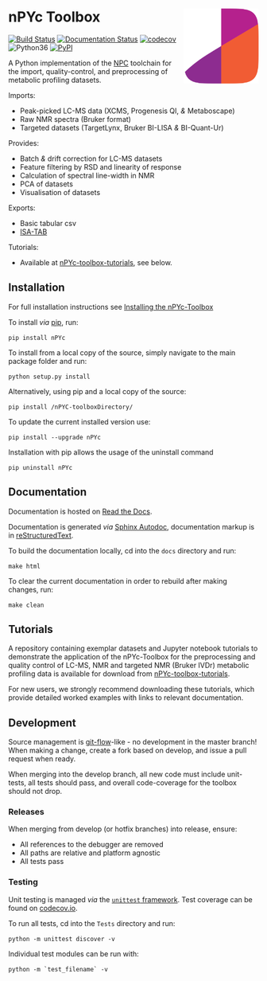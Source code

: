 # nPYc Toolbox <img src="nPYc/Templates/toolbox_logo.png" width="200" style="max-width: 30%;" align="right" />

[![Build Status](https://travis-ci.org/phenomecentre/nPYc-Toolbox.svg?branch=master)](https://travis-ci.org/phenomecentre/nPYc-Toolbox) [![Documentation Status](https://readthedocs.org/projects/npyc-toolbox/badge/?version=latest)](http://npyc-toolbox.readthedocs.io/en/latest/?badge=latest) [![codecov](https://codecov.io/gh/phenomecentre/nPYc-Toolbox/branch/master/graph/badge.svg)](https://codecov.io/gh/phenomecentre/nPYc-Toolbox) ![Python36](https://img.shields.io/badge/python-3.6-blue.svg) [![PyPI](https://img.shields.io/pypi/v/nPYc.svg)](https://pypi.org/project/nPYc/)

A Python implementation of the [NPC](http://phenomecentre.org) toolchain for the import, quality-control, and preprocessing of metabolic profiling datasets.

Imports:

 - Peak-picked LC-MS data (XCMS, Progenesis&nbsp;QI, *&* Metaboscape)
 - Raw NMR spectra (Bruker format)
 - Targeted datasets (TargetLynx, Bruker BI-LISA *&* BI-Quant-Ur)

Provides:

 - Batch *&* drift correction for LC-MS datasets
 - Feature filtering by RSD and linearity of response
 - Calculation of spectral line-width in NMR
 - PCA of datasets
 - Visualisation of datasets

Exports:

 - Basic tabular csv
 - [ISA-TAB](http://isa-tools.org)
 
Tutorials:
 
 - Available at [nPYc-toolbox-tutorials](https://github.com/phenomecentre/nPYc-toolbox-tutorials), see below.

## Installation

For full installation instructions see [Installing the nPYc-Toolbox](https://npyc-toolbox.readthedocs.io/en/latest/tutorial.html#installing-the-npyc-toolbox)

To install _via_ [pip](https://pypi.org/project/nPYc/), run:

    pip install nPYc

To install from a local copy of the source, simply navigate to the main package folder and run:

    python setup.py install

Alternatively, using pip and a local copy of the source:

    pip install /nPYC-toolboxDirectory/

To update the current installed version use:

    pip install --upgrade nPYc

Installation with pip allows the usage of the uninstall command

    pip uninstall nPYc


## Documentation
Documentation is hosted on [Read the Docs](http://npyc-toolbox.readthedocs.io/en/latest/index.html).

Documentation is generated *via* [Sphinx Autodoc](http://www.sphinx-doc.org/), documentation markup is in [reStructuredText](http://docutils.sourceforge.net/rst.html).

To build the documentation locally, cd into the `docs` directory and run:

    make html

To clear the current documentation in order to rebuild after making changes, run:

    make clean


## Tutorials

A repository containing exemplar datasets and Jupyter notebook tutorials to demonstrate the application of the nPYc-Toolbox for the preprocessing and quality control of LC-MS, NMR and targeted NMR (Bruker IVDr) metabolic profiling data is available for download from [nPYc-toolbox-tutorials](https://github.com/phenomecentre/nPYc-toolbox-tutorials). 

For new users, we strongly recommend downloading these tutorials, which provide detailed worked examples with links to relevant documentation.

## Development

Source management is [git-flow](http://nvie.com/posts/a-successful-git-branching-model/)-like - no development in the master branch! When making a change, create a fork based on develop, and issue a pull request when ready.

When merging into the develop branch, all new code must include unit-tests, all tests should pass, and overall code-coverage for the toolbox should not drop.


### Releases
When merging from develop (or hotfix branches) into release, ensure:

 - All references to the debugger are removed
 - All paths are relative and platform agnostic
 - All tests pass


### Testing

Unit testing is managed *via* the [`unittest` framework](https://docs.python.org/3.5/library/unittest.html). Test coverage can be found on [codecov.io](https://codecov.io/gh/phenomecentre/nPYc-Toolbox/).

To run all tests, cd into the `Tests` directory and run:

    python -m unittest discover -v

Individual test modules can be run with:

    python -m `test_filename` -v

